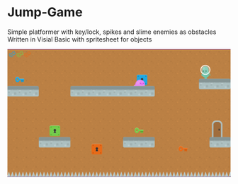 # Jump-Game

Simple platformer with key/lock, spikes and slime enemies as obstacles
Written in Visial Basic with spritesheet for objects

![Sample Image](https://raw.githubusercontent.com/Servation/Jump-Game/master/JumpGameSampleIMG.png)
